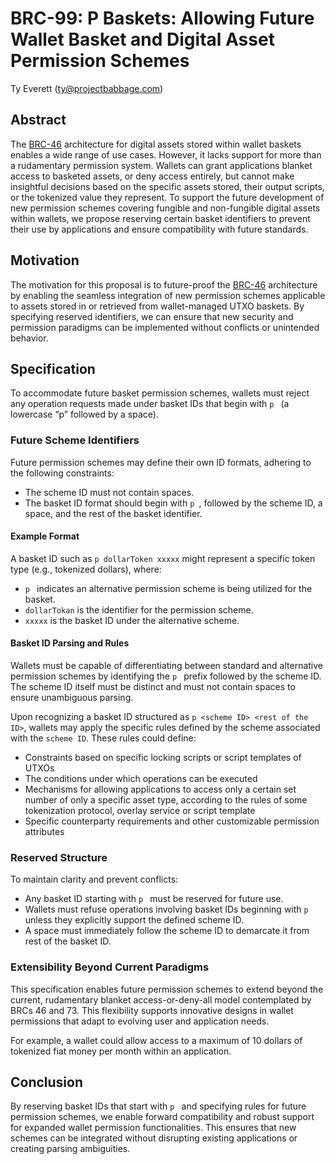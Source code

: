 # BRC-99: P Baskets: Allowing Future Wallet Basket and Digital Asset Permission Schemes

Ty Everett (ty@projectbabbage.com)

## Abstract

The [BRC-46](../wallet/0046.md) architecture for digital assets stored within wallet baskets enables a wide range of use cases. However, it lacks support for more than a rudamentary permission system. Wallets can grant applications blanket access to basketed assets, or deny access entirely, but cannot make insightful decisions based on the specific assets stored, their output scripts, or the tokenized value they represent. To support the future development of new permission schemes covering fungible and non-fungible digital assets within wallets, we propose reserving certain basket identifiers to prevent their use by applications and ensure compatibility with future standards.

## Motivation

The motivation for this proposal is to future-proof the [BRC-46](../wallet/0046.md) architecture by enabling the seamless integration of new permission schemes applicable to assets stored in or retrieved from wallet-managed UTXO baskets. By specifying reserved identifiers, we can ensure that new security and permission paradigms can be implemented without conflicts or unintended behavior.

## Specification

To accommodate future basket permission schemes, wallets must reject any operation requests made under basket IDs that begin with `p ` (a lowercase “p” followed by a space).

### Future Scheme Identifiers

Future permission schemes may define their own ID formats, adhering to the following constraints:

- The scheme ID must not contain spaces.
- The basket ID format should begin with `p `, followed by the scheme ID, a space, and the rest of the basket identifier.

#### Example Format

A basket ID such as `p dollarToken xxxxx` might represent a specific token type (e.g., tokenized dollars), where:

- `p ` indicates an alternative permission scheme is being utilized for the basket.
- `dollarTokan` is the identifier for the permission scheme.
- `xxxxx` is the basket ID under the alternative scheme.

#### Basket ID Parsing and Rules

Wallets must be capable of differentiating between standard and alternative permission schemes by identifying the `p ` prefix followed by the scheme ID. The scheme ID itself must be distinct and must not contain spaces to ensure unambiguous parsing.

Upon recognizing a basket ID structured as `p <scheme ID> <rest of the ID>`, wallets may apply the specific rules defined by the scheme associated with the `scheme ID`. These rules could define:

- Constraints based on specific locking scripts or script templates of UTXOs
- The conditions under which operations can be executed
- Mechanisms for allowing applications to access only a certain set number of only a specific asset type, according to the rules of some tokenization protocol, overlay service or script template
- Specific counterparty requirements and other customizable permission attributes

### Reserved Structure

To maintain clarity and prevent conflicts:

- Any basket ID starting with `p ` must be reserved for future use.
- Wallets must refuse operations involving basket IDs beginning with `p ` unless they explicitly support the defined scheme ID.
- A space must immediately follow the scheme ID to demarcate it from rest of the basket ID.

### Extensibility Beyond Current Paradigms

This specification enables future permission schemes to extend beyond the current, rudamentary blanket access-or-deny-all model contemplated by BRCs 46 and 73. This flexibility supports innovative designs in wallet permissions that adapt to evolving user and application needs.

For example, a wallet could allow access to a maximum of 10 dollars of tokenized fiat money per month within an application.

## Conclusion

By reserving basket IDs that start with `p ` and specifying rules for future permission schemes, we enable forward compatibility and robust support for expanded wallet permission functionalities. This ensures that new schemes can be integrated without disrupting existing applications or creating parsing ambiguities.

